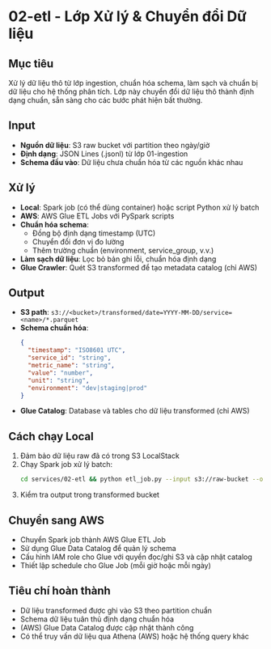 # 02-etl - Lớp Xử lý & Chuyển đổi Dữ liệu

## Mục tiêu
Xử lý dữ liệu thô từ lớp ingestion, chuẩn hóa schema, làm sạch và chuẩn bị dữ liệu cho hệ thống phân tích. Lớp này chuyển đổi dữ liệu thô thành định dạng chuẩn, sẵn sàng cho các bước phát hiện bất thường.

## Input
- **Nguồn dữ liệu**: S3 raw bucket với partition theo ngày/giờ
- **Định dạng**: JSON Lines (.jsonl) từ lớp 01-ingestion
- **Schema đầu vào**: Dữ liệu chưa chuẩn hóa từ các nguồn khác nhau

## Xử lý
- **Local**: Spark job (có thể dùng container) hoặc script Python xử lý batch
- **AWS**: AWS Glue ETL Jobs với PySpark scripts
- **Chuẩn hóa schema**: 
  - Đồng bộ định dạng timestamp (UTC)
  - Chuyển đổi đơn vị đo lường
  - Thêm trường chuẩn (environment, service_group, v.v.)
- **Làm sạch dữ liệu**: Lọc bỏ bản ghi lỗi, chuẩn hóa định dạng
- **Glue Crawler**: Quét S3 transformed để tạo metadata catalog (chỉ AWS)

## Output
- **S3 path**: `s3://<bucket>/transformed/date=YYYY-MM-DD/service=<name>/*.parquet`
- **Schema chuẩn hóa**: 
  ```json
  {
    "timestamp": "ISO8601 UTC",
    "service_id": "string",
    "metric_name": "string", 
    "value": "number",
    "unit": "string",
    "environment": "dev|staging|prod"
  }
  ```
- **Glue Catalog**: Database và tables cho dữ liệu transformed (chỉ AWS)

## Cách chạy Local
1. Đảm bảo dữ liệu raw đã có trong S3 LocalStack
2. Chạy Spark job xử lý batch:
   ```bash
   cd services/02-etl && python etl_job.py --input s3://raw-bucket --output s3://transformed-bucket
   ```
3. Kiểm tra output trong transformed bucket

## Chuyển sang AWS
- Chuyển Spark job thành AWS Glue ETL Job
- Sử dụng Glue Data Catalog để quản lý schema
- Cấu hình IAM role cho Glue với quyền đọc/ghi S3 và cập nhật catalog
- Thiết lập schedule cho Glue Job (mỗi giờ hoặc mỗi ngày)

## Tiêu chí hoàn thành
- Dữ liệu transformed được ghi vào S3 theo partition chuẩn
- Schema dữ liệu tuân thủ định dạng chuẩn hóa
- (AWS) Glue Data Catalog được cập nhật thành công
- Có thể truy vấn dữ liệu qua Athena (AWS) hoặc hệ thống query khác